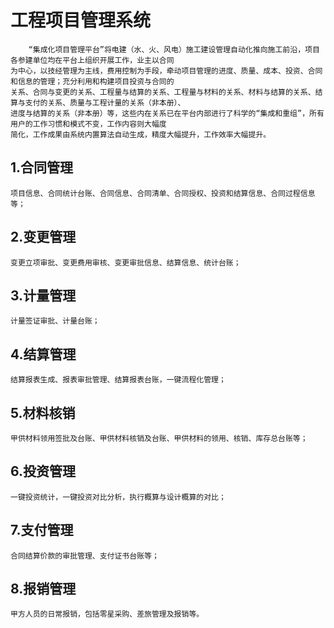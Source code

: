 # 工程项目管理系统

        “集成化项目管理平台”将电建（水、火、风电）施工建设管理自动化推向施工前沿，项目各参建单位均在平台上组织开展工作，业主以合同
    为中心，以技经管理为主线，费用控制为手段，牵动项目管理的进度、质量、成本、投资、合同和信息的管理；充分利用和构建项目投资与合同的
    关系、合同与变更的关系、工程量与结算的关系、工程量与材料的关系、材料与结算的关系、结算与支付的关系、质量与工程计量的关系（非本册）、
    进度与结算的关系（非本册）等，这些内在关系已在平台内部进行了科学的“集成和重组”，所有用户的工作习惯和模式不变，工作内容则大幅度
    简化，工作成果由系统内置算法自动生成，精度大幅提升，工作效率大幅提升。

## 1.合同管理
    项目信息、合同统计台账、合同信息、合同清单、合同授权、投资和结算信息、合同过程信息等；
## 2.变更管理
    变更立项审批、变更费用审核、变更审批信息、结算信息、统计台账；
## 3.计量管理
    计量签证审批、计量台账；
## 4.结算管理
    结算报表生成、报表审批管理、结算报表台账，一键流程化管理；
## 5.材料核销
    甲供材料领用签批及台账、甲供材料核销及台账、甲供材料的领用、核销、库存总台账等；
## 6.投资管理
    一键投资统计，一键投资对比分析，执行概算与设计概算的对比；
## 7.支付管理
    合同结算价款的审批管理、支付证书台账等；
## 8.报销管理
    甲方人员的日常报销，包括零星采购、差旅管理及报销等。
